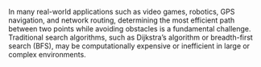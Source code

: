 In many real-world applications such as video games, robotics, GPS navigation, and network routing, determining the most efficient path between two points while avoiding obstacles is a fundamental challenge. Traditional search algorithms, such as Dijkstra’s algorithm or breadth-first search (BFS), may be computationally expensive or inefficient in large or complex environments.
